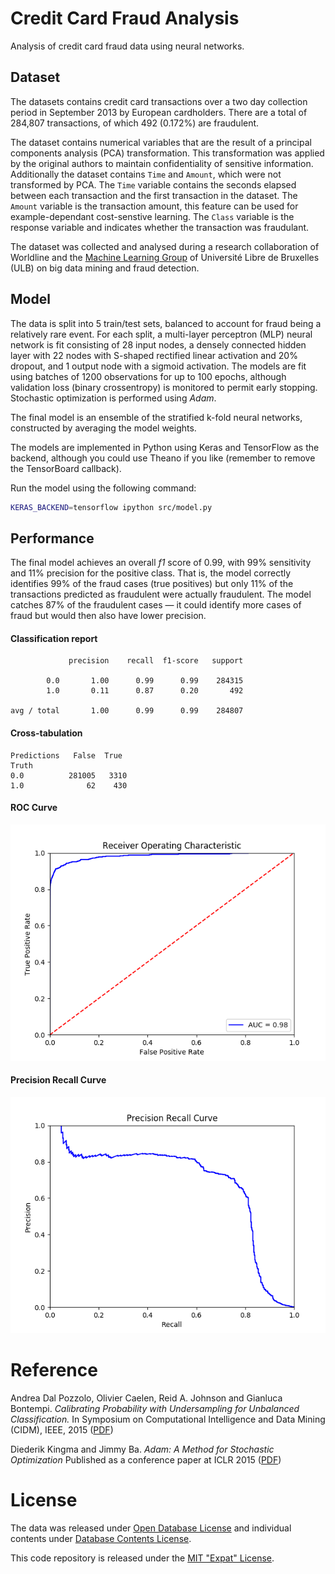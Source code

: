# Credit Card Fraud Analysis

Analysis of credit card fraud data using neural networks.

## Dataset

The datasets contains credit card transactions over a two day collection period in September 2013 by European cardholders. There are a total of 284,807 transactions, of which 492 (0.172%) are fraudulent.

The dataset contains numerical variables that are the result of a principal components analysis (PCA) transformation. This transformation was applied by the original authors to maintain confidentiality of sensitive information. Additionally the dataset contains `Time` and `Amount`, which were not transformed by PCA. The `Time` variable contains the seconds elapsed between each transaction and the first transaction in the dataset. The `Amount` variable is the transaction amount, this feature can be used for example-dependant cost-senstive learning. The `Class` variable is the response variable and indicates whether the transaction was fraudulant.

The dataset was collected and analysed during a research collaboration of Worldline and the [Machine Learning Group](http://mlg.ulb.ac.be) of Université Libre de Bruxelles (ULB) on big data mining and fraud detection.

## Model

The data is split into 5 train/test sets, balanced to account for fraud being a relatively rare event. For each split, a multi-layer perceptron (MLP) neural network is fit consisting of 28 input nodes, a densely connected hidden layer with 22 nodes with S-shaped rectified linear activation and 20% dropout, and 1 output node with a sigmoid activation. The models are fit using batches of 1200 observations for up to 100 epochs, although validation loss (binary crossentropy) is monitored to permit early stopping. Stochastic optimization is performed using _Adam_.

The final model is an ensemble of the stratified k-fold neural networks, constructed by averaging the model weights.

The models are implemented in Python using Keras and TensorFlow as the backend, although you could use Theano if you like (remember to remove the TensorBoard callback).

Run the model using the following command:

```bash
KERAS_BACKEND=tensorflow ipython src/model.py
```

## Performance

The final model achieves an overall _f1_ score of 0.99, with 99% sensitivity and 11% precision for the positive class. That is, the model correctly identifies 99% of the fraud cases (true positives) but only 11% of the transactions predicted as fraudulent were actually fraudulent. The model catches 87% of the fraudulent cases — it could identify more cases of fraud but would then also have lower precision.

#### Classification report

```
             precision    recall  f1-score   support

        0.0       1.00      0.99      0.99    284315
        1.0       0.11      0.87      0.20       492

avg / total       1.00      0.99      0.99    284807
```

#### Cross-tabulation

```
Predictions   False  True 
Truth                     
0.0          281005   3310
1.0              62    430
```

#### ROC Curve

![](figs/ROC.png)

#### Precision Recall Curve

![](figs/precision-recall.png)

# Reference

Andrea Dal Pozzolo, Olivier Caelen, Reid A. Johnson and Gianluca Bontempi. *Calibrating Probability with Undersampling for Unbalanced Classification.* In Symposium on Computational Intelligence and Data Mining (CIDM), IEEE, 2015 ([PDF](https://www3.nd.edu/~dial/publications/dalpozzolo2015calibrating.pdf))

Diederik Kingma and Jimmy Ba. *Adam: A Method for Stochastic Optimization* Published as a conference paper at ICLR 2015 ([PDF](https://arxiv.org/pdf/1412.6980v8.pdf))

# License

The data was released under [Open Database License](http://opendatacommons.org/licenses/odbl/1.0/) and individual contents under [Database Contents License](http://opendatacommons.org/licenses/dbcl/1.0/).

This code repository is released under the [MIT "Expat" License](http://choosealicense.com/licenses/mit/).